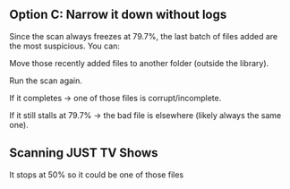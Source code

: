 ## Option C: Narrow it down without logs

Since the scan always freezes at 79.7%, the last batch of files added are the most suspicious. You can:

Move those recently added files to another folder (outside the library).

Run the scan again.

If it completes → one of those files is corrupt/incomplete.

If it still stalls at 79.7% → the bad file is elsewhere (likely always the same one).

## Scanning JUST TV Shows

It stops at 50% so it could be one of those files
